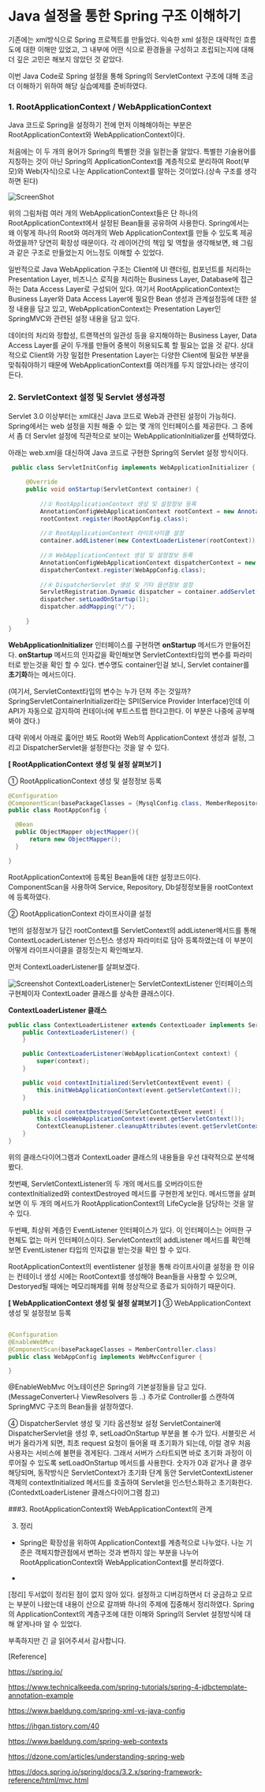 
# Java 설정을 통한 Spring 구조 이해하기

기존에는 xml방식으로 Spring 프로젝트를 만들었다. 익숙한 xml 설정은 대략적인 흐름도에 대한 이해만 있었고, 그 내부에 어떤 식으로 환경들을 구성하고
조립되는지에 대해 더 깊은 고민은 해보지 않았던 것 같았다.  

이번 Java Code로 Spring 설정을 통해 Spring의 ServletContext 구조에 대해 조금 더 이해하기 위하여 해당 실습예제를 준비하였다. 


### 1. RootApplicationContext / WebApplicationContext 

  Java 코드로 Spring을 설정하기 전에 먼저 이해해야하는 부분은 RootApplicationContext와 WebApplicationContext이다. 
 
  처음에는 이 두 개의 용어가 Spring의 특별한 것을 일컫는줄 알았다. 특별한 기술용어를 지칭하는 것이 아닌 Spring의 ApplicationContext를
 계층적으로 분리하여 Root(부모)와 Web(자식)으로 나눈 ApplicationContext를 말하는 것이었다.(상속 구조를 생각하면 된다)

![ScreenShot](contexts.png)

위의 그림처럼 여러 개의 WebApplicationContext들은 단 하나의 RootApplicationContext에서 설정된 Bean들을 공유하여 사용한다. 
Spring에서는 왜 이렇게 하나의 Root와 여러개의 Web ApplicationContext를 만들 수 있도록 제공하였을까? 
당연히 확장성 때문이다. 각 레이어간의 책임 및 역할을 생각해보면, 왜 그림과 같은 구조로 만들었는지 어느정도 이해할 수 있었다. 
 
 일반적으로 Java WebApplication 구조는 Client에 UI 랜더링, 컴포넌트를 처리하는 Presentation Layer, 비즈니스 로직을 처리하는 Business Layer, Database에 접근하는 Data Access Layer로 구성되어 있다. 
 여기서 RootApplicationContext는 Business Layer와 Data Access Layer에 필요한 Bean 생성과 관계설정등에 대한 설정 내용을 담고 있고,
 WebApplicationContext는 Presentation Layer인 SpringMVC와 관련된 설정 내용을 담고 있다. 
 
 데이터의 처리와 정합성, 트랜잭션의 일관성 등을 유지해야하는 Business Layer, Data Access Layer를 굳이 두개를 만들어 중복이 허용되도록 할 필요는 없을 것 같다.
 상대적으로 Client와 가장 밀접한 Presentation Layer는 다양한 Client에 필요한 부분을 맞춰줘야하기 때문에 WebApplicationContext를 여러개를 두지 않았나라는 생각이 든다.
 
 

### 2. ServletContext 설정 및 Servlet 생성과정
Servlet 3.0 이상부터는 xml대신 Java 코드로 Web과 관련된 설정이 가능하다. Spring에서는 web 설정을 지원 해줄 수 있는 몇 개의 인터페이스를 제공한다.
그 중에서 좀 더 Servlet 설정에 직관적으로 보이는 WebApplicationInitializer를 선택하였다. 

아래는 web.xml을 대신하여 Java 코드로 구현한 Spring의 Servlet 설정 방식이다. 
  
~~~JAVA
 public class ServletInitConfig implements WebApplicationInitializer {
 
     @Override
     public void onStartup(ServletContext container) {
 
         //① RootApplicationContext 생성 및 설정정보 등록
         AnnotationConfigWebApplicationContext rootContext = new AnnotationConfigWebApplicationContext();
         rootContext.register(RootAppConfig.class);
 
         //② RootApplicationContext 라이프사이클 설정
         container.addListener(new ContextLoaderListener(rootContext));
 
         //③ WebApplicationContext 생성 및 설정정보 등록
         AnnotationConfigWebApplicationContext dispatcherContext = new AnnotationConfigWebApplicationContext();
         dispatcherContext.register(WebAppConfig.class);
 
         //④ DispatcherServlet 생성 및 기타 옵션정보 설정
         ServletRegistration.Dynamic dispatcher = container.addServlet("dispatcher", new DispatcherServlet(dispatcherContext));
         dispatcher.setLoadOnStartup(1);
         dispatcher.addMapping("/");
        
     }
}
 ~~~
 **WebApplicationInitializer** 인터페이스를 구현하면 **onStartup** 메서드가 만들어진다. **onStartup** 메서드의 인자값을 확인해보면 ServletContext타입의 변수를 파라미터로 받는것을 확인 할 수 있다.
 변수명도 container인걸 보니, Servlet container를 **초기화**하는 메서드이다.
 
 (여기서, ServletContext타입의 변수는 누가 던져 주는 것일까? SpringServletContainerInitializer라는 SPI(Service Provider Interface)인데 이 API가 자동으로 감지하여 컨테이너에 부트스트랩 한다고한다. 이 부분은 나중에 공부해봐야 겠다.)
 
 대략 위에서 아래로 훓어만 봐도 Root와 Web의 ApplicationContext 생성과 설정, 그리고 DispatcherServlet을 설정한다는 것을 알 수 있다. 
 
  **[ RootApplicationContext 생성 및 설정 살펴보기 ]**
 
 ① RootApplicationContext 생성 및 설정정보 등록
 
  ~~~JAVA
@Configuration
@ComponentScan(basePackageClasses = {MysqlConfig.class, MemberRepository.class, MemberService.class})
public class RootAppConfig {

    @Bean
    public ObjectMapper objectMapper(){
        return new ObjectMapper();
    }

}
  ~~~
  RootApplicationContext에 등록된 Bean들에 대한 설정코드이다. ComponentScan을 사용하여 Service, Repository, Db설정정보들을 
  rootContext에 등록하였다.
  
 ② RootApplicationContext 라이프사이클 설정
 
  1번의 설정정보가 담긴 rootContext를 ServletContext의 addListener메서드를 통해 ContextLocaderListener 인스턴스 생성자 파라미터로 담아 등록하였는데
  이 부분이 어떻게 라이프사이클을 결정짓는지 확인해보자. 
  
  먼저 ContextLoaderListener를 살펴보겠다.
  

   ![Screenshot](contextLoaderListener.png) 
  ContextLoaderListener는 ServletContextListener 인터페이스의 구현체이자 ContextLoader 클래스를 상속한 클래스이다.
 
 **ContextLoaderListener 클래스**
~~~JAVA
public class ContextLoaderListener extends ContextLoader implements ServletContextListener {
    public ContextLoaderListener() {
    }

    public ContextLoaderListener(WebApplicationContext context) {
        super(context);
    }

    public void contextInitialized(ServletContextEvent event) {
        this.initWebApplicationContext(event.getServletContext());
    }

    public void contextDestroyed(ServletContextEvent event) {
        this.closeWebApplicationContext(event.getServletContext());
        ContextCleanupListener.cleanupAttributes(event.getServletContext());
    }
}
~~~
위의 클래스다이어그램과 ContextLoader 클래스의 내용들을 우선 대략적으로 분석해봤다.

첫번째, ServletContextListener의 두 개의 메서드를 오버라이드한 contextInitialized와 contextDestroyed 메서드를 구현한게 보인다. 메서드명을 살펴보면 이 두 개의
메서드가 RootApplicationContext의 LifeCycle을 담당하는 것을 알 수 있다. 

두번째,  최상위 계층인 EventListener 인터페이스가 있다. 이 인터페이스는 어떠한 구현체도 없는 마커 인터페이스이다. 
ServletContext의 addListener 메서드를 확인해보면 EventListener 타입의 인자값을 받는것을 확인 할 수 있다. 


RootApplicationContext의 eventlistener 설정을 통해 라이프사이클 설정을 한 이유는 컨테이너 생성 시에는 RootContext를 생성해야 Bean들을 사용할 수 있으며,
Destoryed될 때에는 메모리해제를 위해 정상적으로 종료가 되야하기 때문이다. 

 
   **[ WebApplicationContext 생성 및 설정 살펴보기 ]**
 ③ WebApplicationContext 생성 및 설정정보 등록
 ~~~JAVA

@Configuration
@EnableWebMvc
@ComponentScan(basePackageClasses = MemberController.class)
public class WebAppConfig implements WebMvcConfigurer {

}
 ~~~
 @EnableWebMvc 어노테이션은 Spring의 기본설정들을 담고 있다. (MessageConverter나 ViewResolvers 등 ..) 추가로 Controller를 스캔하여 
 SpringMVC 구조의 Bean들을 설정하였다. 
  
 ④ DispatcherServlet 생성 및 기타 옵션정보 설정
  ServletContainer에 DispatcherServlet을 생성 후, setLoadOnStartup 부분을 볼 수가 있다. 서블릿은 서버가 올라가게 되면, 최초 request 요청이 들어올 때
  초기화가 되는데, 이럴 경우 처음 사용자는 서비스에 불편을 겪게된다. 그래서 서버가 스타트되면 바로 초기화 과정이 이루어질 수 있도록 setLoadOnStartup 메서드를 사용한다.
  숫자가 0과 같거나 클 경우 해당되며, 동작방식은 ServletContext가 초기화 단계 동안 ServletContextListener 객체의 contextInitialized 메서드를 호출하여 Servlet을 인스턴스화하고
  초기화한다. 
  (ContedxtLoaderListener 클래스다이어그램 참고) 
  
  
###3. RootApplicationContext와 WebApplicationContext의 관계  




3. 정리
 - Spring은 확장성을 위하여 ApplicationContext를 계층적으로 나누었다. 나눈 기준은 객체지향관점에서 변하는 것과 변하지 않는 부분을 
 나누어 RootApplicationContext와 WebApplicationContext를 분리하였다.
 
 -   

[정리]
두서없이 정리된 점이 없지 않아 있다. 설정하고 디버깅하면서 더 궁금하고 모르는 부분이 나왔는데 내용이 산으로 갈까봐 하나의 주제에 집중해서 정리하였다.
Spring의 ApplicationContext의 계층구조에 대한 이해와 Spring의 Servlet 설정방식에 대해 얕게나마 알 수 있었다. 


부족하지만 긴 글 읽어주셔서 감사합니다.

[Reference]

https://spring.io/

https://www.technicalkeeda.com/spring-tutorials/spring-4-jdbctemplate-annotation-example

https://www.baeldung.com/spring-xml-vs-java-config

https://jhgan.tistory.com/40

https://www.baeldung.com/spring-web-contexts

https://dzone.com/articles/understanding-spring-web

https://docs.spring.io/spring/docs/3.2.x/spring-framework-reference/html/mvc.html


  
 

 

 


